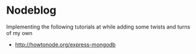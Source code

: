 Nodeblog
=========

Implementing the following tutorials at while adding some twists and turns of my own

- http://howtonode.org/express-mongodb